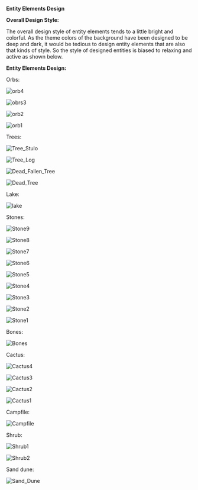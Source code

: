 **Entity Elements Design**

**Overall Design Style:**

The overall design style of entity elements tends to a little bright and colorful. As the theme colors of the background have been designed to be deep and dark, it would be tedious to design entity elements that are also that kinds of style. So the style of  designed entities is biased to relaxing and active as shown below.



**Entity Elements Design:**

Orbs:

![orb4](uploads/c5899a1a5113c546ea6ec189a47a49fb/orb4.png)

![obrs3](uploads/12f1881cab01b648a280e03ae533cbe6/obrs3.png)

![orb2](uploads/b4b71a7e91ac0d6fd001139f6231de5f/orb2.png)

![orb1](uploads/04b5c855e091b7fb627e98df34ed29b1/orb1.png)



Trees:

![Tree_Stulo](uploads/6e67198b3ed6dac93bf371417e52aea3/Tree_Stulo.png)

![Tree_Log](uploads/5f11319af25d498624c26cfae7b3d7d2/Tree_Log.png)

![Dead_Fallen_Tree](uploads/c831609dfcba051fa936cd1930c407df/Dead_Fallen_Tree.png)

![Dead_Tree](uploads/f0d5e8cd59e3fdf6d9b2ddf5a7f41773/Dead_Tree.png)



Lake:

![lake](uploads/48ef3507f9846186de9302eba7f47172/lake.png)



Stones:

![Stone9](uploads/ac2cdde0b7bc4be45404226ba6dd8a41/Stone9.png)

![Stone8](uploads/31f621d1af267dd719821a0d2fb955f2/Stone8.png)

![Stone7](uploads/51458dceea1e540e1758cf5a715c554f/Stone7.png)

![Stone6](uploads/7c7d587f5d77bf2410b5d15a559ee007/Stone6.png)

![Stone5](uploads/d8bef8a4103044a1a71477c67dbd8f3d/Stone5.png)

![Stone4](uploads/e8509b4fde38f00ae83c4f4d972b4efa/Stone4.png)

![Stone3](uploads/bbccbf3a1abb230dfc657599071a0839/Stone3.png)

![Stone2](uploads/6ea1522ce76a51af1c65f5dbd37e4395/Stone2.png)

![Stone1](uploads/7961942d9abb26038348bfb911934f8b/Stone1.png)



Bones:

![Bones](uploads/2bd09395da4cfd5f835f231f81d90fee/Bones.png)



Cactus:

![Cactus4](uploads/608ae93f773bc4170c57b3097f05831b/Cactus4.png)

![Cactus3](uploads/b526539300692636c103cea356ff9265/Cactus3.png)

![Cactus2](uploads/7a21aa0d2ba3406baa9f3862705664bf/Cactus2.png)

![Cactus1](uploads/a10fd54218dba2a5d9ab0c142c96400b/Cactus1.png)



Campfile:

![Campfile](uploads/9d5275c3444493b4fdc1ac6bb52b8dea/Campfile.png)



Shrub:

![Shrub1](uploads/48a403e4478a8d8db72b146157d7e317/Shrub1.png)

![Shrub2](uploads/f1e1308bee7363e48f36cdd12c4c1aac/Shrub2.png)



Sand dune:

![Sand_Dune](uploads/d1e996291b53cc10a51518adbda28d20/Sand_Dune.png)